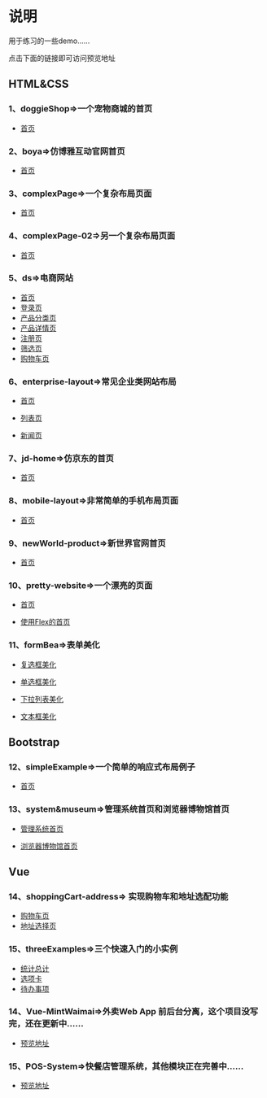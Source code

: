 # 说明
用于练习的一些demo……

点击下面的链接即可访问预览地址

## HTML&CSS
### 1、doggieShop=>一个宠物商城的首页
- [首页](<https://thhelq.github.io/demos/html_css/doggieShop/index.html>)

### 2、boya=>仿博雅互动官网首页
- [首页](<https://thhelq.github.io/demos/html_css/boya/index.html>)

### 3、complexPage=>一个复杂布局页面
- [首页](<https://thhelq.github.io/demos/html_css/complexPage/index.html>)

### 4、complexPage-02=>另一个复杂布局页面
- [首页](<https://thhelq.github.io/demos/html_css/complexPage-02/index.html>)<br>

### 5、ds=>电商网站
- [首页](<https://thhelq.github.io/demos/html_css/ds/index.html>)
- [登录页](<https://thhelq.github.io/demos/html_css/ds/login.html>)
- [产品分类页](<https://thhelq.github.io/demos/html_css/ds/productClass.html>)
- [产品详情页](<https://thhelq.github.io/demos/html_css/ds/productIntro.html>)
- [注册页](<https://thhelq.github.io/demos/html_css/ds/register.html>)
- [筛选页](<https://thhelq.github.io/demos/html_css/ds/screen.html>)
- [购物车页](<https://thhelq.github.io/demos/html_css/ds/shopCart.html>)<br>

### 6、enterprise-layout=>常见企业类网站布局
- [首页](<https://thhelq.github.io/demos/html_css/enterprise-layout/index.html>)

- [列表页](<https://thhelq.github.io/demos/html_css/enterprise-layout/list.html>)

- [新闻页](<https://thhelq.github.io/demos/html_css/enterprise-layout/news.html>)

### 7、jd-home=>仿京东的首页
- [首页](<https://thhelq.github.io/demos/html_css/jd-home/index.html>)

### 8、mobile-layout=>非常简单的手机布局页面
- [首页](<https://thhelq.github.io/demos/html_css/mobile-layout/index.html>)

### 9、newWorld-product=>新世界官网首页
- [首页](<https://thhelq.github.io/demos/html_css/newWorld-product/index.html>)

### 10、pretty-website=>一个漂亮的页面 
- [首页](<https://thhelq.github.io/demos/html_css/pretty-website/index.html>)

- [使用Flex的首页](<https://thhelq.github.io/demos/html_css/pretty-website/flex.html>)

### 11、formBea=>表单美化
- [复选框美化](<https://thhelq.github.io/demos/html_css/formBea/checkbox/checkbox.html>)

- [单选框美化](<https://thhelq.github.io/demos/html_css/formBea/radio/radio.html>)

- [下拉列表美化](<https://thhelq.github.io/demos/html_css/formBea/select/select.html>)

- [文本框美化](<https://thhelq.github.io/demos/html_css/formBea/textbox/text.html>)

## Bootstrap
### 12、simpleExample=>一个简单的响应式布局例子
- [首页](<https://thhelq.github.io/demos/bootstrap/simpleExample/response-example.html>)

### 13、system&museum=>管理系统首页和浏览器博物馆首页
- [管理系统首页](<https://thhelq.github.io/demos/bootstrap/system%26museum/system-index.html>)

- [浏览器博物馆首页](<https://thhelq.github.io/demos/bootstrap/system%26museum/browseMuseum.html>)

## Vue

### 14、shoppingCart-address=> 实现购物车和地址选配功能
- [购物车页](<https://thhelq.github.io/demos/vue/shoppingCart-address/cart.html>)
- [地址选择页](<https://thhelq.github.io/demos/vue/shoppingCart-address/address.html>)
### 15、threeExamples=>三个快速入门的小实例
- [统计总计](<https://thhelq.github.io/demos/vue/threeExamples/statTotalPrice.html>)
- [选项卡](<https://thhelq.github.io/demos/vue/threeExamples/tabs.html>)
- [待办事项](<https://thhelq.github.io/demos/vue/threeExamples/todoList.html>)
### 14、Vue-MintWaimai=>外卖Web App 前后台分离，这个项目没写完，还在更新中……
- [预览地址](<https://thhelq.github.io/Vue-MintWaimai>)

### 15、POS-System=>快餐店管理系统，其他模块正在完善中……
- [预览地址](<https://thhelq.github.io/POS-System>)





